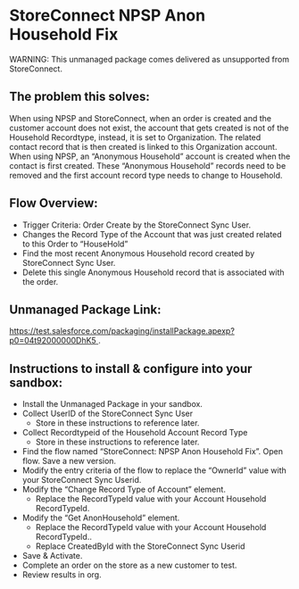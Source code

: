 
# StoreConnect NPSP Anon Household Fix

WARNING: This unmanaged package comes delivered as unsupported from StoreConnect.

## The problem this solves:
When using NPSP and StoreConnect, when an order is created and the customer account does not exist, the account that gets created is not of the Household Recordtype, instead, it is set to Organization. The related contact record that is then created is linked to this Organization account. When using NPSP, an “Anonymous Household” account is created when the contact is first created. These “Anonymous Household” records need to be removed and the first account record type needs to change to Household.

## Flow Overview:
- Trigger Criteria: Order Create by the StoreConnect Sync User.
- Changes the Record Type of the Account that was just created related to this Order to “HouseHold”
- Find the most recent Anonymous Household record created by StoreConnect Sync User.
- Delete this single Anonymous Household record that is associated with the order.

## Unmanaged Package Link:
[https://test.salesforce.com/packaging/installPackage.apexp?p0=04t92000000DhK5 ](https://test.salesforce.com/packaging/installPackage.apexp?p0=04t92000000DhK5).


## Instructions to install & configure into your sandbox:

- Install the Unmanaged Package in your sandbox.
- Collect UserID of the StoreConnect Sync User
    - Store in these instructions to reference later.
- Collect Recordtypeid of the Household Account Record Type
    - Store in these instructions to reference later.
- Find the flow named “StoreConnect: NPSP Anon Household Fix”. Open flow. Save a new version.
- Modify the entry criteria of the flow to replace the “OwnerId” value with your StoreConnect Sync Userid. 
- Modify the “Change Record Type of Account” element. 
    - Replace the RecordTypeId value with your Account Household RecordTypeId.
- Modify the “Get AnonHousehold” element. 
    - Replace the RecordTypeId value with your Account Household RecordTypeId.. 
    - Replace CreatedById with the StoreConnect Sync Userid
- Save & Activate.
- Complete an order on the store as a new customer to test.
- Review results in org.


